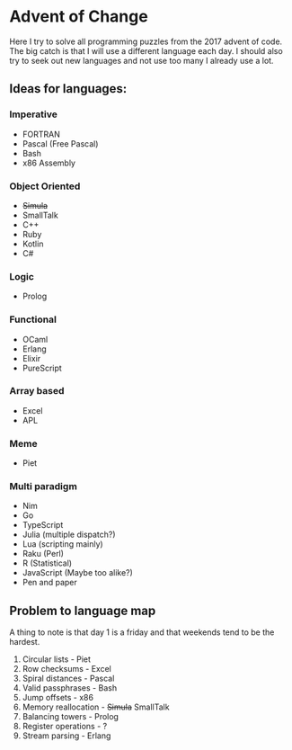 # Advent of Change

Here I try to solve all programming puzzles from the 2017 advent of code. The big catch is that I will use a different language each day. I should also try to seek out new languages and not use too many I already use a lot.


## Ideas for languages:

### Imperative
- FORTRAN
- Pascal (Free Pascal)
- Bash
- x86 Assembly

### Object Oriented
- ~~Simula~~
- SmallTalk
- C++
- Ruby
- Kotlin
- C#

### Logic
- Prolog

### Functional
- OCaml
- Erlang
- Elixir
- PureScript

### Array based
- Excel
- APL

### Meme
- Piet

### Multi paradigm
- Nim
- Go
- TypeScript
- Julia		(multiple dispatch?)
- Lua 		(scripting mainly)
- Raku 		(Perl)
- R		(Statistical)
- JavaScript	(Maybe too alike?)
- Pen and paper


## Problem to language map

A thing to note is that day 1 is a friday and that weekends tend to be the hardest.

1. Circular lists - Piet
2. Row checksums - Excel
3. Spiral distances - Pascal
4. Valid passphrases - Bash
5. Jump offsets - x86
6. Memory reallocation - ~~Simula~~ SmallTalk
7. Balancing towers - Prolog
8. Register operations - ?
9. Stream parsing - Erlang
